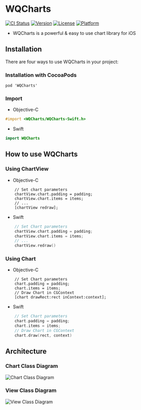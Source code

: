 # WQCharts

[![CI Status](https://img.shields.io/travis/wqcoder@gmail.com/WQCharts.svg?style=flat)](https://travis-ci.org/wqcoder@gmail.com/WQCharts)
[![Version](https://img.shields.io/cocoapods/v/WQCharts.svg?style=flat)](https://cocoapods.org/pods/WQCharts)
[![License](https://img.shields.io/cocoapods/l/WQCharts.svg?style=flat)](https://cocoapods.org/pods/WQCharts)
[![Platform](https://img.shields.io/cocoapods/p/WQCharts.svg?style=flat)](https://cocoapods.org/pods/WQCharts)

* WQCharts is a powerful & easy to use chart library for iOS

## Installation
There are four ways to use WQCharts in your project:
### Installation with CocoaPods
```
pod 'WQCharts'
```
### Import 

* Objective-C
```objective-c
#import <WQCharts/WQCharts-Swift.h>
```

* Swift
```swift
import WQCharts
```

## How to use WQCharts

### Using ChartView

* Objective-C
```objc
    // Set chart parameters
    chartView.chart.padding = padding;
    chartView.chart.items = items;
    // ...
    [chartView redraw];
```

* Swift
```swift
    // Set Chart parameters
    chartView.chart.padding = padding;
    chartView.chart.items = items;
    // ...
    chartView.redraw()
```

### Using Chart

* Objective-C
```objc
    // Set Chart parameters
    chart.padding = padding;
    chart.items = items;
    // Draw Chart in CGContext
    [chart drawRect:rect inContext:context];
```

* Swift
```swift
    // Set Chart parameters
    chart.padding = padding;
    chart.items = items;
    // Draw Chart in CGContext
    chart.draw(rect, context)
```
## Architecture

### Chart Class Diagram
![Chart Class Diagram](http://https://raw.githubusercontent.com/CoderWQYao/WQCharts-iOS/master/Docs/WQCharts_ChartClassDiagram.jpg)

### View Class Diagram
![View Class Diagram](http://https://raw.githubusercontent.com/CoderWQYao/WQCharts-iOS/master/Docs/WQCharts_ViewClassDiagram.jpg)
